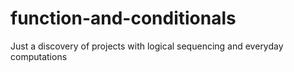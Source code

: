 # function-and-conditionals
Just a discovery of projects with logical sequencing and everyday computations
